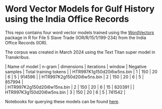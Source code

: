# Word Vector Models for Gulf History using the India Office Records

This repo contains four word vector models trained using the [WordVectors](https://rdrr.io/github/bmschmidt/wordVectors/man/train_word2vec.html) package in R for File 5 Slave Trade (IOR/R/15/1/199-234) from the India Office Records (IOR). 

The corpus was created in March 2024 using the Text Titan super model in Transkribus. 

| Name of model | n-gram | dimensions | iterations | window | Negative samples | Total training tokens |
| HTR997K1g150d20i6w5ns.bin | 1 | 150 | 20 | 6 | 5 | 914596 |
| HTR997K2g150d20i6w5ns.bin |  2 |  150 | 20  |  6 |  5 | 857994 |  
| HTR997K2g150d20i6w15ns.bin | 2 | 150 | 20 | 6 | 15 | 820391 |
| HTR997K3g150d20i6w5ns.bin | 3 | 150 | 20 | 6 | 5 | 741542 |

Notebooks for querying these models can be found [here](https://github.com/NEU-DSG/wwp-public-code-share/tree/main/WordVectors). 
